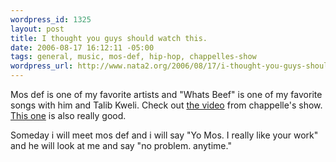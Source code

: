```yaml
--- 
wordpress_id: 1325
layout: post
title: I thought you guys should watch this.
date: 2006-08-17 16:12:11 -05:00
tags: general, music, mos-def, hip-hop, chappelles-show
wordpress_url: http://www.nata2.org/2006/08/17/i-thought-you-guys-should-watch-this/
---
```

<p>Mos def is one of my favorite artists and "Whats Beef" is one of my favorite songs with him and Talib Kweli.  Check out <a href="http://youtube.com/watch?v=9tFEj1OeqN0">the video</a> from chappelle's show.   <a href="http://www.youtube.com/watch?v=vCzreC2g3-8">This one</a> is also really good.</p>
<p>Someday i will meet mos def and i will say  "Yo Mos. I really like your work" and he will look at me and say "no problem. anytime."
</p>
